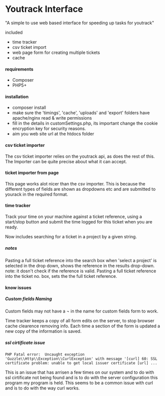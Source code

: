 # Youtrack Interface
"A simple to use web based interface for speeding up tasks for youtrack"

included
- time tracker
- csv ticket import
- web page form for creating multiple tickets
- cache

#### requirements
- Composer
- PHP5+

#### installation
* composer install 
* make sure the 'timings', 'cache', 'uploads' and 'export' folders have apache/nginx read & write permissions
* fill in the details in customSettings.php, its important change the cookie encryption key for security reasons.
* aim you web site url at the htdocs folder

#### csv ticket importer
The csv ticket importer relies on the youtrack api, as does the rest of this. The Importer can be quite precise about what it can accept.

#### ticket importer from page
This page works alot nicer than the csv importer. This is because the different types of fields are shown as dropdowns etc and are submitted to yourack in the required format.

#### time tracker
Track your time on your machine against a ticket reference, using a start/stop button and submit the time logged for this ticket when you are ready.

Now includes searching for a ticket in a project by a given string.

##### notes
Pasting a full ticket reference into the search box when 'select  a project' is selected in the drop down, shows the reference in the results drop-down. note: it dosn't check if the reference is valid.
Pasting a full ticket reference into the ticket no. box, sets the the full ticket reference.

#### know issues
##### Custom fields Naming
Custom fields may not have a ¬ in the name for custom fields form to work.

Time tracker keeps a copy of all form edits on the server, to stop browser cache clearence removing info. Each time a section of the form is updated a new copy of the information is saved. 

##### ssl cirtificate issue
```PHP Fatal error:  Uncaught exception 'Guzzle\\Http\\Exception\\CurlException' with message '[curl] 60: SSL certificate problem: unable to get local issuer certificate [url] ...```

This is an issue that has arrisen a few times on our system and to do with ssl cirtificate not being found and is to do with the server configuration this program my program is held. This seems to be a common issue with curl and is to do with the way curl works.
